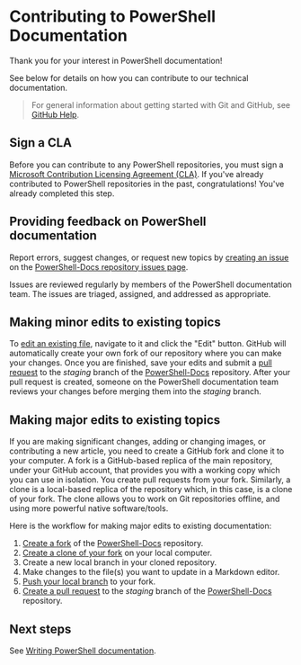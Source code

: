# Contributing to PowerShell Documentation

Thank you for your interest in PowerShell documentation!

See below for details on how you can contribute to our technical documentation.

> For general information about getting started with Git and GitHub, see [GitHub Help][git-help].

## Sign a CLA

Before you can contribute to any PowerShell repositories, you must sign a
[Microsoft Contribution Licensing Agreement (CLA)][cla]. If you've already contributed to PowerShell
repositories in the past, congratulations! You've already completed this step.

## Providing feedback on PowerShell documentation

Report errors, suggest changes, or request new topics by [creating an issue][new-issue] on the
[PowerShell-Docs repository issues page][doc-issues].

Issues are reviewed regularly by members of the PowerShell documentation team. The issues are
triaged, assigned, and addressed as appropriate.

## Making minor edits to existing topics

To [edit an existing file][edit-file], navigate to it and click the "Edit" button. GitHub will
automatically create your own fork of our repository where you can make your changes. Once you are
finished, save your edits and submit a [pull request][pull] to the *staging* branch of the
[PowerShell-Docs][docs-repo] repository. After your pull request is created, someone on the
PowerShell documentation team reviews your changes before merging them into the *staging* branch.

## Making major edits to existing topics

If you are making significant changes, adding or changing images, or contributing a new article, you
need to create a GitHub fork and clone it to your computer. A fork is a GitHub-based replica of the
main repository, under your GitHub account, that provides you with a working copy which you can use
in isolation. You create pull requests from your fork. Similarly, a clone is a local-based replica
of the repository which, in this case, is a clone of your fork. The clone allows you to work on Git
repositories offline, and using more powerful native software/tools.

Here is the workflow for making major edits to existing documentation:

1. [Create a fork][fork] of the [PowerShell-Docs][docs-repo] repository.
2. [Create a clone of your fork][clone] on your local computer.
3. Create a new local branch in your cloned repository.
4. Make changes to the file(s) you want to update in a Markdown editor.
5. [Push your local branch][push] to your fork.
6. [Create a pull request][pull] to the *staging* branch of the [PowerShell-Docs][docs-repo]
   repository.

## Next steps

See [Writing PowerShell documentation](2-WRITING.md).

<!-- External URLs -->
[git-help]: https://help.github.com/
[cla]: https://cla.microsoft.com/
[new-issue]: https://help.github.com/articles/creating-an-issue/
[doc-issues]: https://github.com/PowerShell/PowerShell-Docs/issues
[edit-file]: https://help.github.com/articles/editing-files-in-another-user-s-repository/
[docs-repo]: https://github.com/PowerShell/PowerShell-Docs
[fork]: https://help.github.com/articles/fork-a-repo/
[clone]: https://help.github.com/articles/cloning-a-repository/
[push]: https://help.github.com/articles/pushing-to-a-remote/
[pull]: https://help.github.com/articles/creating-a-pull-request/
